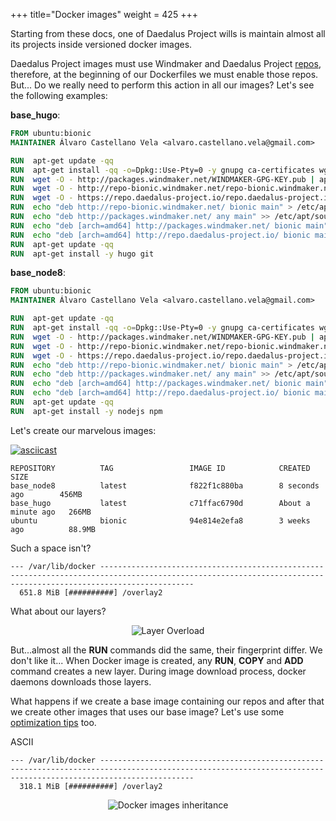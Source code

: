 +++
title="Docker images"
weight = 425
+++

Starting from these docs, one of Daedalus Project wills is maintain almost all its projects inside versioned docker images.

Daedalus Project images must use Windmaker and Daedalus Project [repos](/architecture/repos/), therefore, at the beginning of our Dockerfiles we must enable those repos. But... Do we really need to perform this action in all our images? Let's see the following examples:

**base_hugo**:
```Dockerfile
FROM ubuntu:bionic
MAINTAINER Álvaro Castellano Vela <alvaro.castellano.vela@gmail.com>

RUN  apt-get update -qq
RUN  apt-get install -qq -o=Dpkg::Use-Pty=0 -y gnupg ca-certificates wget --no-install-recommends
RUN  wget -O - http://packages.windmaker.net/WINDMAKER-GPG-KEY.pub | apt-key add -
RUN  wget -O - http://repo-bionic.windmaker.net/repo-bionic.windmaker.net.gpg-key.pub | apt-key add
RUN  wget -O - https://repo.daedalus-project.io/repo.daedalus-project.io.gpg-key.pub | apt-key add
RUN  echo "deb http://repo-bionic.windmaker.net/ bionic main" > /etc/apt/sources.list
RUN  echo "deb http://packages.windmaker.net/ any main" >> /etc/apt/sources.list
RUN  echo "deb [arch=amd64] http://packages.windmaker.net/ bionic main" >> /etc/apt/sources.list
RUN  echo "deb [arch=amd64] http://repo.daedalus-project.io/ bionic main" >> /etc/apt/sources.list
RUN  apt-get update -qq
RUN  apt-get install -y hugo git
```

**base_node8**:
```Dockerfile
FROM ubuntu:bionic
MAINTAINER Álvaro Castellano Vela <alvaro.castellano.vela@gmail.com>

RUN  apt-get update -qq
RUN  apt-get install -qq -o=Dpkg::Use-Pty=0 -y gnupg ca-certificates wget --no-install-recommends
RUN  wget -O - http://packages.windmaker.net/WINDMAKER-GPG-KEY.pub | apt-key add -
RUN  wget -O - http://repo-bionic.windmaker.net/repo-bionic.windmaker.net.gpg-key.pub | apt-key add
RUN  wget -O - https://repo.daedalus-project.io/repo.daedalus-project.io.gpg-key.pub | apt-key add
RUN  echo "deb http://repo-bionic.windmaker.net/ bionic main" > /etc/apt/sources.list
RUN  echo "deb http://packages.windmaker.net/ any main" >> /etc/apt/sources.list
RUN  echo "deb [arch=amd64] http://packages.windmaker.net/ bionic main" >> /etc/apt/sources.list
RUN  echo "deb [arch=amd64] http://repo.daedalus-project.io/ bionic main" >> /etc/apt/sources.list
RUN  apt-get update -qq
RUN  apt-get install -y nodejs npm
```

Let's create our marvelous images:

[![asciicast](https://asciinema.org/a/238772.svg)](https://asciinema.org/a/238772)

```
REPOSITORY          TAG                 IMAGE ID            CREATED              SIZE
base_node8          latest              f822f1c880ba        8 seconds ago        456MB
base_hugo           latest              c71ffac6790d        About a minute ago   266MB
ubuntu              bionic              94e814e2efa8        3 weeks ago          88.9MB
```

Such a space isn't?
```
--- /var/lib/docker -----------------------------------------------------------------------------------------------------------------------------------------------------------------
  651.8 MiB [##########] /overlay2
```

What about our layers?
<center>
  <img src="/images/layeroverload.jpg" alt="Layer Overload" />
</center>

But...almost all the **RUN** commands did the same, their fingerprint differ. We don't like it...
When Docker image is created, any **RUN**, **COPY** and **ADD** command creates a new layer. During image download process, docker daemons downloads those layers. 

What happens if we create a base image containing our repos and after that we create other images that uses our base image? Let's use some [optimization tips](https://hackernoon.com/tips-to-reduce-docker-image-sizes-876095da3b34) too.

ASCII

```
--- /var/lib/docker -----------------------------------------------------------------------------------------------------------------------------------------------------------------
  318.1 MiB [##########] /overlay2
```

<center>
  <img src="/images/limani.jpg" alt="Docker images inheritance" />
</center>



